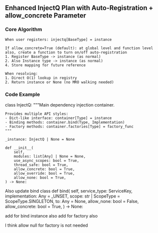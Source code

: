 ## Enhanced InjectQ Plan with Auto-Registration + allow_concrete Parameter

### **Core Algorithm**

```
When user registers: injectq[BaseType] = instance

If allow_concrete=True (default): at global level and function level also, create a function to turn on/off auto-registration
1. Register BaseType -> instance (as normal)
2. Also Instance type -> instance (as normal)
4. Store mapping for future reference

When resolving:
1. Direct O(1) lookup in registry
2. Return instance or None (no MRO walking needed)
```

### Code Example

class InjectQ:
    """Main dependency injection container.

    Provides multiple API styles:
    - Dict-like interface: container[Type] = instance
    - Binding methods: container.bind(Type, Implementation)
    - Factory methods: container.factories[Type] = factory_func
    """

    _instance: InjectQ | None = None

    def __init__(
        self,
        modules: list[Any] | None = None,
        use_async_scopes: bool = True,
        thread_safe: bool = True,
        allow_concrete: bool = True,
        allow_override: bool = True,
        allow_none: bool = True,
    ) -> None:



Also update bind class
def bind(
        self,
        service_type: ServiceKey,
        implementation: Any = _UNSET,
        scope: str | ScopeType = ScopeType.SINGLETON,
        to: Any = None,
        allow_none: bool = False,
        allow_concrete: bool = True,
    ) -> None:

add for bind instance also
add for factory also

I think allow null for factory is not needed